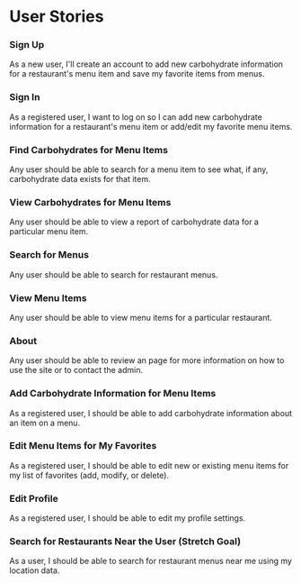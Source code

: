 # User Stories

### Sign Up

As a new user, I'll create an account to add new carbohydrate information for a restaurant's menu item and save my favorite items from menus.

### Sign In

As a registered user, I want to log on so I can add new carbohydrate information for a restaurant's menu item or add/edit my favorite menu items.

### Find Carbohydrates for Menu Items

Any user should be able to search for a menu item to see what, if any, carbohydrate data exists for that item.

### View Carbohydrates for Menu Items

Any user should be able to view a report of carbohydrate data for a particular menu item.

### Search for Menus

Any user should be able to search for restaurant menus.

### View Menu Items

Any user should be able to view menu items for a particular restaurant.

### About

Any user should be able to review an page for more information on how to use the site or to contact the admin.

### Add Carbohydrate Information for Menu Items

As a registered user, I should be able to add carbohydrate information about an item on a menu.

### Edit Menu Items for My Favorites

As a registered user, I should be able to edit new or existing menu items for my list of favorites (add, modify, or delete).

### Edit Profile

As a registered user, I should be able to edit my profile settings.

### Search for Restaurants Near the User (Stretch Goal)

As a user, I should be able to search for restaurant menus near me using my location data.